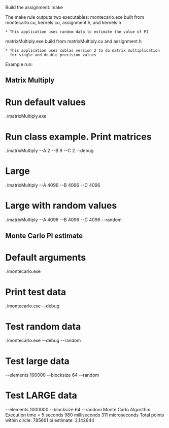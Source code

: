 Build the assignment:
make

The make rule outputs two executables:
montecarlo.exe
    built from montecarlo.cu, kernels.cu, assignment.h, and kernels.h
    
    * This application uses random data to estimate the value of PI
    
matrixMultiply.exe
    build from matrixMultiply.cu and assignment.h
    
    * This application uses cublas version 2 to do matrix multiplication
      for single and double precision values


Example run:
## Matrix Multiply ##
# Run default values
./matrixMultiply.exe

# Run class example. Print matrices
./matrixMultiply --A 2 --B 9 --C 2 --debug

# Large
./matrixMultiply --A 4096 --B 4096 --C 4096

# Large with random values
./matrixMultiply --A 4096 --B 4096 --C 4096 --random


## Monte Carlo PI estimate ##
# Default arguments
./montecarlo.exe


# Print test data
./montecarlo.exe --debug

# Test random data
./montecarlo.exe --debug --random


# Test large data
--elements 100000 --blocksize 64 --random


# Test LARGE data
--elements 1000000 --blocksize 64 --random
Monte Carlo Algorithm Execution time = 5 seconds 980 milliseconds 311 microseconds
Total points within circle: 785661
pi estimate: 3.142644